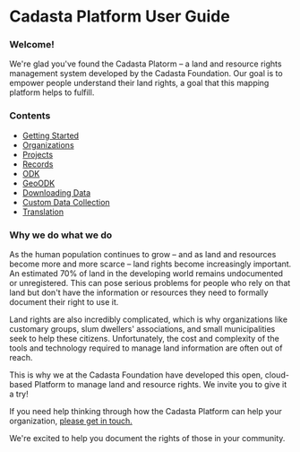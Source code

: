 # Cadasta Platform User Guide

### Welcome!

We're glad you've found the Cadasta Platorm – a land and resource rights management system developed by the Cadasta Foundation. Our goal is to empower people understand their land rights, a goal that this mapping platform helps to fulfill.

### Contents

* [Getting Started](gettingstarted.md)
* [Organizations](organizations.md)
* [Projects](projects.md)
* [Records](records.md)
* [ODK](odkcollect.md)
* [GeoODK](geoodkcollect.md)
* [Downloading Data](download.md)
* [Custom Data Collection](XLSForms.md)
* [Translation](/en/translation.md)

### Why we do what we do

As the human population continues to grow – and as land and resources become more and more scarce – land rights become increasingly important. An estimated 70% of land in the developing world remains undocumented or unregistered. This can pose serious problems for people who rely on that land but don't have the information or resources they need to formally document their right to use it. 

Land rights are also incredibly complicated, which is why organizations like customary groups, slum dwellers' associations, and small municipalities seek to help these citizens. Unfortunately, the cost and complexity of the tools and technology required to manage land information are often out of reach. 

This is why we at the Cadasta Foundation have developed this open, cloud-based Platform to manage land and resource rights. We invite you to give it a try! 

If you need help thinking through how the Cadasta Platform can help your organization, [please get in touch. ](http://cadasta.org/contact/)

We're excited to help you document the rights of those in your community. 

